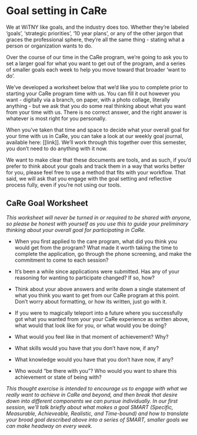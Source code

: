 # Goal setting in CaRe

We at WiTNY like goals, and the industry does too. Whether they’re labeled ‘goals’, ‘strategic priorities’, 
‘10 year plans’, or any of the other jargon that graces the professional sphere, they’re all the same thing - 
stating what a person or organization wants to do. 

Over the course of our time in the CaRe program, we’re going to ask you to set a larger goal 
for what you want to get out of the program, and a series of smaller goals each week to help you move toward 
that broader ‘want to do’. 

We’ve developed a worksheet below that we’d like you to complete prior to starting your CaRe program time with us. 
You can fill it out however you want - digitally via a branch, on paper, with a photo collage, literally anything - 
but we ask that you do some real thinking about what you want from your time with us. There is no correct answer, 
and the right answer is whatever is most right for you personally. 

When you’ve taken that time and space to decide what your overall goal for your time 
with us in CaRe, you can take a look at our weekly goal journal, available here: [[link]]. We’ll work 
through this together over this semester, you don’t need to do anything with it now.

We want to make clear that these documents are tools, and as such, 
if you’d prefer to think about your goals and track them in a way that works better for you, 
please feel free to use a method that fits with your workflow. That said, we will ask that you 
engage with the goal setting and reflective process fully, even if you’re not using our tools.


## CaRe Goal Worksheet

*This worksheet will never be turned in or required to be shared with anyone, so please be honest with yourself as you use 
this to guide your preliminary thinking about your overall goal for participating in CaRe.*

- When you first applied to the care program, what did you think you would get from the program? What made it worth 
taking the time to complete the application, go through the phone screening, and make the commitment to come to each session?


- It’s been a while since applications were submitted. Has any of your reasoning for wanting to participate changed? If so, how?


- Think about your above answers and write down a single statement of what you think you want to get from 
our CaRe program at this point. Don’t worry about formatting, or how its written, just go with it.


- If you were to magically teleport into a future where you successfully got what you wanted from your your 
CaRe experience as written above, what would that look like for you, or what would you be doing?


- What would you feel like in that moment of achievement? Why?


- What skills would you have that you don’t have now, if any?


- What knowledge would you have that you don’t have now, if any?


- Who would “be there with you”? Who would you want to share this achievement or state of being with?


*This thought exercise is intended to encourage us to engage with what we really want to achieve in 
CaRe and beyond, and then break that desire down into different components we can pursue individually. 
In our first session, we’ll talk briefly about what makes a goal SMART (Specific, Measurable, 
Achieveable, Realistic, and Time-bound) and how to translate your broad goal described above 
into a series of SMART, smaller goals we can make headway on every week.*
